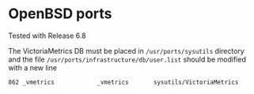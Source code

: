# OpenBSD ports 

Tested with Release 6.8

The VictoriaMetrics DB must be placed in `/usr/ports/sysutils` directory
and the file `/usr/ports/infrastructure/db/user.list`
should be modified with a new line
```
862 _vmetrics            _vmetrics       sysutils/VictoriaMetrics
```

